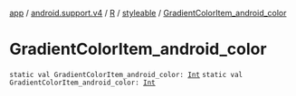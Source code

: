 [app](../../../index.md) / [android.support.v4](../../index.md) / [R](../index.md) / [styleable](index.md) / [GradientColorItem_android_color](./-gradient-color-item_android_color.md)

# GradientColorItem_android_color

`static val GradientColorItem_android_color: `[`Int`](https://kotlinlang.org/api/latest/jvm/stdlib/kotlin/-int/index.html)
`static val GradientColorItem_android_color: `[`Int`](https://kotlinlang.org/api/latest/jvm/stdlib/kotlin/-int/index.html)